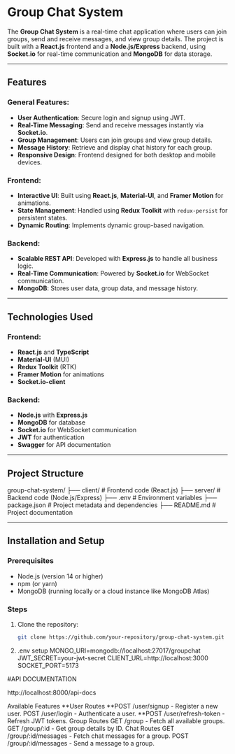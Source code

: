 # Group Chat System

The **Group Chat System** is a real-time chat application where users can join groups, send and receive messages, and view group details. The project is built with a **React.js** frontend and a **Node.js/Express** backend, using **Socket.io** for real-time communication and **MongoDB** for data storage.

---

## Features

### General Features:
- **User Authentication**: Secure login and signup using JWT.
- **Real-Time Messaging**: Send and receive messages instantly via **Socket.io**.
- **Group Management**: Users can join groups and view group details.
- **Message History**: Retrieve and display chat history for each group.
- **Responsive Design**: Frontend designed for both desktop and mobile devices.

### Frontend:
- **Interactive UI**: Built using **React.js**, **Material-UI**, and **Framer Motion** for animations.
- **State Management**: Handled using **Redux Toolkit** with `redux-persist` for persistent states.
- **Dynamic Routing**: Implements dynamic group-based navigation.

### Backend:
- **Scalable REST API**: Developed with **Express.js** to handle all business logic.
- **Real-Time Communication**: Powered by **Socket.io** for WebSocket communication.
- **MongoDB**: Stores user data, group data, and message history.

---

## Technologies Used

### Frontend:
- **React.js** and **TypeScript**
- **Material-UI** (MUI)
- **Redux Toolkit** (RTK)
- **Framer Motion** for animations
- **Socket.io-client**

### Backend:
- **Node.js** with **Express.js**
- **MongoDB** for database
- **Socket.io** for WebSocket communication
- **JWT** for authentication
- **Swagger** for API documentation

---

## Project Structure

group-chat-system/ ├── client/ # Frontend code (React.js) ├── server/ # Backend code (Node.js/Express) ├── .env # Environment variables ├── package.json # Project metadata and dependencies ├── README.md # Project documentation


---

## Installation and Setup

### Prerequisites

- Node.js (version 14 or higher)
- npm (or yarn)
- MongoDB (running locally or a cloud instance like MongoDB Atlas)

### Steps

1. Clone the repository:
   ```bash
   git clone https://github.com/your-repository/group-chat-system.git
2. .env setup
 MONGO_URI=mongodb://localhost:27017/groupchat
JWT_SECRET=your-jwt-secret
CLIENT_URL=http://localhost:3000
SOCKET_PORT=5173


#API DOCUMENTATION

http://localhost:8000/api-docs

Available Features
**User Routes
**POST /user/signup - Register a new user.
POST /user/login - Authenticate a user.
**POST /user/refresh-token - Refresh JWT tokens.
Group Routes
GET /group - Fetch all available groups.
GET /group/:id - Get group details by ID.
Chat Routes
GET /group/:id/messages - Fetch chat messages for a group.
POST /group/:id/messages - Send a message to a group.

